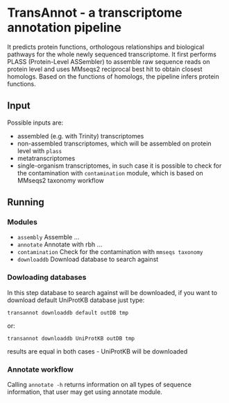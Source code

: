 # TransAnnot - a transcriptome annotation pipeline
It predicts protein functions, orthologous relationships and biological pathways for the whole newly sequenced transcriptome.
It first performs PLASS (Protein-Level ASSembler) to assemble raw sequence reads on protein level and uses MMseqs2 reciprocal best hit to obtain closest homologs.
Based on the functions of homologs, the pipeline infers protein functions.

## Input
Possible inputs are:

* assembled (e.g. with Trinity) transcriptomes
* non-assembled transcriptomes, which will be assembled on protein level with `plass`
* metatranscriptomes
* single-organism transcriptomes, in such case it is possible to check for the contamination with `contamination` module, which is based on MMseqs2 taxonomy workflow

## Running

### Modules

* `assembly`            Assemble ...
* `annotate`            Annotate with rbh ...
* `contamination`       Check for the contamination with `mmseqs taxonomy`
* `downloaddb`          Download database to search against

### Dowloading databases

In this step database to search against will be downloaded, if you want to download default UniProtKB database just type:

    transannot downloaddb default outDB tmp

or:

    transannot downloaddb UniProtKB outDB tmp
    
results are equal in both cases - UniProtKB will be downloaded

### Annotate workflow

Calling `annotate -h` returns information on all types of sequence information, that user may get using annotate module. 